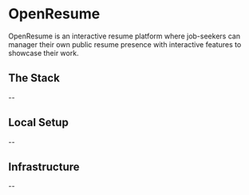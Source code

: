 # OpenResume

OpenResume is an interactive resume platform where job-seekers can manager their own public resume
presence with interactive features to showcase their work.

## The Stack

--

## Local Setup

--

## Infrastructure

--
